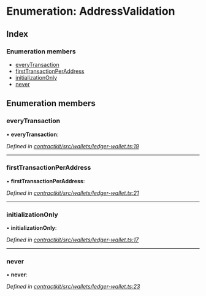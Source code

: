 # Enumeration: AddressValidation

## Index

### Enumeration members

* [everyTransaction](_wallets_ledger_wallet_.addressvalidation.md#everytransaction)
* [firstTransactionPerAddress](_wallets_ledger_wallet_.addressvalidation.md#firsttransactionperaddress)
* [initializationOnly](_wallets_ledger_wallet_.addressvalidation.md#initializationonly)
* [never](_wallets_ledger_wallet_.addressvalidation.md#never)

## Enumeration members

###  everyTransaction

• **everyTransaction**:

*Defined in [contractkit/src/wallets/ledger-wallet.ts:19](https://github.com/celo-org/celo-monorepo/blob/master/packages/contractkit/src/wallets/ledger-wallet.ts#L19)*

___

###  firstTransactionPerAddress

• **firstTransactionPerAddress**:

*Defined in [contractkit/src/wallets/ledger-wallet.ts:21](https://github.com/celo-org/celo-monorepo/blob/master/packages/contractkit/src/wallets/ledger-wallet.ts#L21)*

___

###  initializationOnly

• **initializationOnly**:

*Defined in [contractkit/src/wallets/ledger-wallet.ts:17](https://github.com/celo-org/celo-monorepo/blob/master/packages/contractkit/src/wallets/ledger-wallet.ts#L17)*

___

###  never

• **never**:

*Defined in [contractkit/src/wallets/ledger-wallet.ts:23](https://github.com/celo-org/celo-monorepo/blob/master/packages/contractkit/src/wallets/ledger-wallet.ts#L23)*
